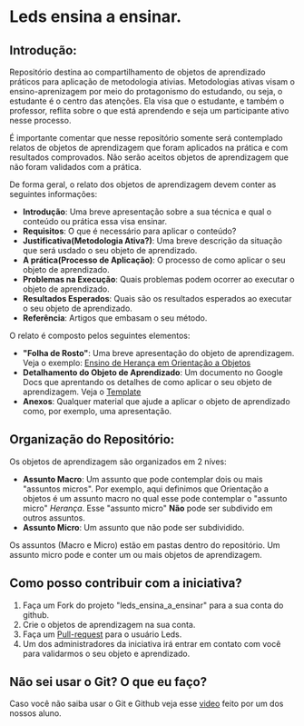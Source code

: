 # Leds ensina a ensinar. 

## Introdução:

Repositório destina ao compartilhamento de objetos de aprendizado práticos para aplicação de metodologia ativias. Metodologias ativas visam o ensino-aprenizagem por meio do protagonismo do estudando, ou seja, o estudante é o centro das atenções. Ela visa que o estudante, e também o professor, reflita sobre o que está aprendendo e seja um participante ativo nesse processo.   

É importante comentar que nesse repositório somente será contemplado relatos de objetos de aprendizagem que foram aplicados na prática e com resultados comprovados. Não serão aceitos objetos de aprendizagem que não foram validados com a prática. 

De forma geral, o relato dos objetos de aprendizagem devem conter as seguintes informações:

* **Introdução**: Uma breve apresentação sobre a sua técnica e qual o conteúdo ou prática essa visa ensinar. 
* **Requisitos**: O que é necessário para aplicar o conteúdo?
* **Justificativa(Metodologia Ativa?)**: Uma breve descrição da situação que será usdado o seu objeto de aprendizado. 
* **A prática(Processo de Aplicação)**: O processo de como aplicar o seu objeto de aprendizado.
* **Problemas na Execução**: Quais problemas podem ocorrer ao executar o objeto de aprendizado.
* **Resultados Esperados**: Quais são os resultados esperados ao executar o seu objeto de aprendizado.
* **Referência**: Artigos que embasam o seu método.

O relato é composto pelos seguintes elementos: 
*  **"Folha de Rosto"**: Uma breve apresentação do objeto de aprendizagem. Veja o exemplo: [Ensino de Herança em Orientação a Objetos](https://github.com/LEDS/leds_ensina_a_ensinar/blob/master/Orientacao_a_Objetos/Heranca/Modelagem_e_Criacao_de_Objetos/readme.MD)
*  **Detalhamento do Objeto de Aprendizado**: Um documento no Google Docs que aprentando os detalhes de como aplicar o seu objeto de aprendizagem. Veja o [Template](https://docs.google.com/document/d/1piOvsCZLZ_xlpX4B_dFxfdgZaOg4s3Mbr_rY0u1gCMc/edit?usp=sharing)
* **Anexos**: Qualquer material que ajude a aplicar o objeto de aprendizado como, por exemplo, uma apresentação. 

## Organização do Repositório:

Os objetos de aprendizagem são organizados em 2 níves:

* **Assunto Macro**: Um assunto que pode contemplar dois ou mais "assuntos micros". Por exemplo, aqui definimos que Orientação a objetos é um assunto macro no qual esse pode contemplar o "assunto micro" *Herança*. Esse "assunto micro" **Não** pode ser subdivido em outros assuntos.
* **Assunto Micro**: Um assunto que não pode ser subdividido. 

Os assuntos (Macro e Micro) estão em pastas dentro do repositório. Um assunto micro pode e conter um ou mais objetos de aprendizagem. 

## Como posso contribuir com a iniciativa? 

1. Faça um Fork do projeto "leds_ensina_a_ensinar" para a sua conta do github.
2. Crie o objetos de aprendizagem na sua conta.
3. Faça um [Pull-request](https://blog.da2k.com.br/2015/02/04/git-e-github-do-clone-ao-pull-request/) para o usuário Leds.
4. Um dos administradores da iniciativa irá entrar em contato com você para validarmos o seu objeto e aprendizado.

## Não sei usar o Git? O que eu faço?

Caso você não saiba usar o Git e Github veja esse [video](https://www.youtube.com/watch?v=TC5r2qGiqcI&list=PLo7sFyCeiGUdIyEmHdfbuD2eR4XPDqnN2) feito por um dos nossos aluno. 








